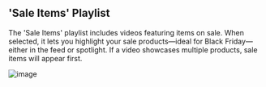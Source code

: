## ​'Sale Items' Playlist

The 'Sale Items' playlist includes videos featuring items on sale. When selected, it lets you highlight your sale products—ideal for Black Friday—either in the feed or spotlight. If a video showcases multiple products, sale items will appear first.

![image](https://github.com/user-attachments/assets/1ea1cb3b-bcc5-40ad-ae55-401269fe6ba0)
